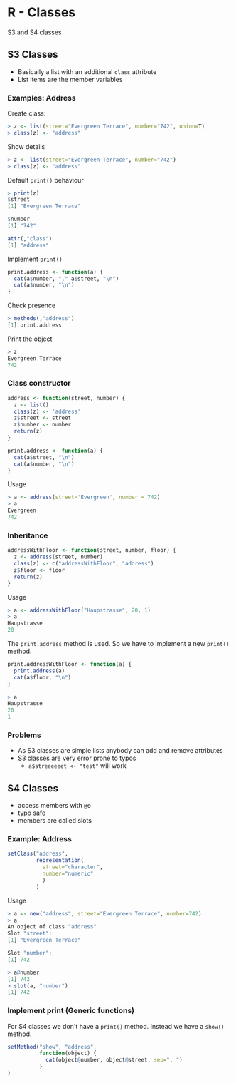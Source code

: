 # R - Classes

S3 and S4 classes




## S3 Classes

- Basically a list with an additional `class` attribute
- List items are the member variables


### Examples: Address

Create class:

```R
> z <- list(street="Evergreen Terrace", number="742", union=T)
> class(z) <- "address"
```


Show details

```R
> z <- list(street="Evergreen Terrace", number="742")
> class(z) <- "address"
```	


Default `print()` behaviour

```R
> print(z)
$street
[1] "Evergreen Terrace"

$number
[1] "742"

attr(,"class")
[1] "address"
```


Implement `print()`

```R
print.address <- function(a) {
  cat(a$number, "," a$street, "\n")
  cat(a$number, "\n")
}
```


Check presence

```R
> methods(,"address")
[1] print.address
```


Print the object

```R
> z
Evergreen Terrace 
742 
```


### Class constructor

```R
address <- function(street, number) {
  z <- list()
  class(z) <- 'address'
  z$street <- street
  z$number <- number
  return(z)
}

print.address <- function(a) {
  cat(a$street, "\n")
  cat(a$number, "\n")
}
```


Usage

```R
> a <- address(street='Evergreen', number = 742)
> a
Evergreen 
742 
```


### Inheritance

```R
addressWithFloor <- function(street, number, floor) {
  z <- address(street, number)
  class(z) <- c("addressWithFloor", "address")
  z$floor <- floor
  return(z)
}
```


Usage

```R
> a <- addressWithFloor("Haupstrasse", 20, 1)
> a
Haupstrasse 
20
```

The `print.address` method is used. So we have to implement a new `print()` method.

```R
print.addressWithFloor <- function(a) {
  print.address(a)
  cat(a$floor, "\n")
}
```

```R
> a
Haupstrasse 
20 
1 
```


### Problems

- As S3 classes are simple lists anybody can add and remove attributes
- S3 classes are very error prone to typos
	- `a$streeeeeet <- "test"` will work



## S4 Classes

- access members with `@`e
- typo safe
- members are called slots


### Example: Address

```R
setClass("address",
         representation(
           street="character",
           number="numeric"
           )
         )
```


Usage

```R
> a <- new("address", street="Evergreen Terrace", number=742)
> a
An object of class "address"
Slot "street":
[1] "Evergreen Terrace"

Slot "number":
[1] 742

> a@number
[1] 742
> slot(a, "number")
[1] 742
```


### Implement print (Generic functions)

For S4 classes we don't have a `print()` method. Instead we have a `show()` method.

```R
setMethod("show", "address",
          function(object) {
            cat(object@number, object@street, sep=", ")
          }
)
```
